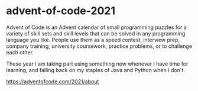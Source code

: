 # advent-of-code-2021

Advent of Code is an Advent calendar of small programming puzzles for a variety of skill sets and skill levels that can be solved in any programming language you like. People use them as a speed contest, interview prep, company training, university coursework, practice problems, or to challenge each other.

These year I am taking part using something new whenever I have time for learning, and falling back on my staples of Java and Python when I don't.

https://adventofcode.com/2021/about
